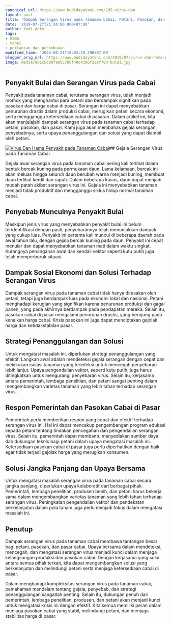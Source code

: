 ```yaml
---
canonical_url: https://www.budidayatani.com/205-virus-dan
layout: post
title: 'Dampak Serangan Virus pada Tanaman Cabai: Petani, Pasokan, dan Pasar Terancam'
date: '2019-07-27T21:34:00.000+07:00'
author: Yudi Anto
tags:
- hama
- cabai
- pertanian dan perkebunan
modified_time: '2023-08-21T18:03:19.290+07:00'
blogger_orig_url: https://www.budidayatani.com/2019/07/virus-dan-hama-penyakit-pada-tanaman.html
image: media/8b1c5d08fa9567b6f48c4396f2cef78d-bulai.jpg
---
```

## Penyakit Bulai dan Serangan Virus pada Cabai

Penyakit pada tanaman cabai, terutama serangan virus, telah menjadi momok yang menghantui para petani dan berdampak signifikan pada pasokan dan harga cabai di pasar. Serangan ini dapat menyebabkan penurunan drastis dalam produksi cabai, merugikan petani secara ekonomi, serta mengganggu ketersediaan cabai di pasaran. Dalam artikel ini, kita akan menjelajahi dampak serangan virus pada tanaman cabai terhadap petani, pasokan, dan pasar. Kami juga akan membahas gejala serangan, penyebabnya, serta upaya penanggulangan dan solusi yang dapat diambil oleh petani.

[![Virus Dan Hama Penyakit pada Tanaman Cabai](https://blogger.googleusercontent.com/img/b/R29vZ2xl/AVvXsEjptMmOczzDaHjOcZsmHtDSgQQd_zkM-mYLZuUhxidlV7-PD0_sXpVJfKYVjM-An_bixj_6FAthViRVUxvPCfBGCPsPjmytkELjOTI4Wg31y5-YXdsDFjUvUaOVLj2HhvkvVzN6Lm-Jpm3y6QFOkwSsdSaAaDpC49K0TyBUasXVsbF3kQW3nmcsUCuIJkBe/w640-h348/bulai.jpg)](https://blogger.googleusercontent.com/img/b/R29vZ2xl/AVvXsEjptMmOczzDaHjOcZsmHtDSgQQd_zkM-mYLZuUhxidlV7-PD0_sXpVJfKYVjM-An_bixj_6FAthViRVUxvPCfBGCPsPjmytkELjOTI4Wg31y5-YXdsDFjUvUaOVLj2HhvkvVzN6Lm-Jpm3y6QFOkwSsdSaAaDpC49K0TyBUasXVsbF3kQW3nmcsUCuIJkBe/s2210/bulai.jpg)## Gejala Serangan Virus pada Tanaman Cabai

Gejala awal serangan virus pada tanaman cabai sering kali terlihat dalam bentuk bercak kuning pada permukaan daun. Lama kelamaan, bercak ini akan meluas hingga seluruh daun berubah warna menjadi kuning, membuat daun terlihat kerdil dan rapuh. Dalam beberapa kasus, daun dapat menjadi mudah patah akibat serangan virus ini. Gejala ini menyebabkan tanaman menjadi tidak produktif dan mengganggu siklus hidup normal tanaman cabai.

## Penyebab Munculnya Penyakit Bulai

Meskipun jenis virus yang menyebabkan penyakit bulai ini belum teridentifikasi dengan pasti, penyebarannya telah menunjukkan dampak yang cukup luas. Penyakit ini pertama kali muncul di beberapa daerah pada awal tahun lalu, dengan gejala bercak kuning pada daun. Penyakit ini cepat menular dan dapat menyebabkan tanaman mati dalam waktu singkat. Kurangnya penanganan awal dan kendali vektor seperti kutu putih juga telah memperburuk situasi.

## Dampak Sosial Ekonomi dan Solusi Terhadap Serangan Virus

Dampak serangan virus pada tanaman cabai tidak hanya dirasakan oleh petani, tetapi juga berdampak luas pada ekonomi lokal dan nasional. Petani menghadapi kerugian yang signifikan karena penurunan produksi dan gagal panen, yang pada akhirnya berdampak pada pendapatan mereka. Selain itu, pasokan cabai di pasar mengalami penurunan drastis, yang berujung pada kenaikan harga cabai. Krisis pasokan ini juga dapat menciptakan gejolak harga dan ketidakstabilan pasar.

## Strategi Penanggulangan dan Solusi

Untuk mengatasi masalah ini, diperlukan strategi penanggulangan yang efektif. Langkah awal adalah mendeteksi gejala serangan dengan cepat dan melakukan isolasi tanaman yang terinfeksi untuk mencegah penyebaran lebih lanjut. Upaya pengendalian vektor, seperti kutu putih, juga harus ditingkatkan untuk mengurangi penyebaran virus. Selain itu, kerjasama antara pemerintah, lembaga penelitian, dan petani sangat penting dalam mengembangkan varietas tanaman yang lebih tahan terhadap serangan virus.

## Respon Pemerintah dan Pasokan Cabai di Pasar

Pemerintah perlu memberikan respon yang cepat dan efektif terhadap serangan virus ini. Hal ini dapat mencakup pengembangan program edukasi kepada petani tentang tindakan pencegahan dan pengendalian serangan virus. Selain itu, pemerintah dapat membantu menyediakan sumber daya dan dukungan teknis bagi petani dalam upaya mengatasi masalah ini. Ketersediaan pasokan cabai di pasar juga perlu diperhatikan dengan baik agar tidak terjadi gejolak harga yang merugikan konsumen.

## Solusi Jangka Panjang dan Upaya Bersama

Untuk mengatasi masalah serangan virus pada tanaman cabai secara jangka panjang, diperlukan upaya kolaboratif dari berbagai pihak. Pemerintah, lembaga penelitian, produsen benih, dan petani harus bekerja sama dalam mengembangkan varietas tanaman yang lebih tahan terhadap serangan virus. Peningkatan pengendalian vektor dan pendekatan berkelanjutan dalam pola tanam juga perlu menjadi fokus dalam mengatasi masalah ini.

## Penutup

Dampak serangan virus pada tanaman cabai membawa tantangan besar bagi petani, pasokan, dan pasar cabai. Upaya bersama dalam mendeteksi, mencegah, dan mengatasi serangan virus menjadi kunci dalam menjaga kelangsungan produksi dan pasokan cabai. Dengan kerjasama yang solid antara semua pihak terkait, kita dapat mengembangkan solusi yang berkelanjutan dan melindungi petani serta menjaga ketersediaan cabai di pasar.

Dalam menghadapi kompleksitas serangan virus pada tanaman cabai, pemahaman mendalam tentang gejala, penyebab, dan strategi penanggulangan sangatlah penting. Selain itu, dukungan penuh dari pemerintah, lembaga penelitian, produsen, dan petani akan menjadi kunci untuk mengatasi krisis ini dengan efektif. Kita semua memiliki peran dalam menjaga pasokan cabai yang stabil, melindungi petani, dan menjaga stabilitas harga di pasar.

